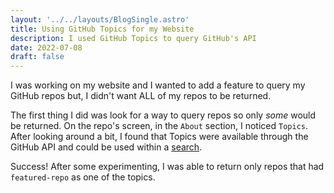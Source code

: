 ```yaml
---
layout: '../../layouts/BlogSingle.astro'
title: Using GitHub Topics for my Website
description: I used GitHub Topics to query GitHub's API
date: 2022-07-08
draft: false
---
```


I was working on my website and I wanted to add a feature to query my GitHub repos but, I didn't want ALL of my repos to be returned.

The first thing I did was look for a way to query repos so only _some_ would be returned. On the repo's screen, in the `About` section, I noticed `Topics`. After looking around a bit, I found that Topics were available through the GitHub API and could be used within a <a target="_blank" class="brand-link" href="https://docs.github.com/en/search-github/searching-on-github/searching-topics#search-repositories-by-topic" >search</a>.

Success! After some experimenting, I was able to return only repos that had `featured-repo` as one of the topics.
